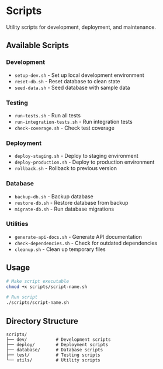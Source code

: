 # Scripts

Utility scripts for development, deployment, and maintenance.

## Available Scripts

### Development

- `setup-dev.sh` - Set up local development environment
- `reset-db.sh` - Reset database to clean state
- `seed-data.sh` - Seed database with sample data

### Testing

- `run-tests.sh` - Run all tests
- `run-integration-tests.sh` - Run integration tests
- `check-coverage.sh` - Check test coverage

### Deployment

- `deploy-staging.sh` - Deploy to staging environment
- `deploy-production.sh` - Deploy to production environment
- `rollback.sh` - Rollback to previous version

### Database

- `backup-db.sh` - Backup database
- `restore-db.sh` - Restore database from backup
- `migrate-db.sh` - Run database migrations

### Utilities

- `generate-api-docs.sh` - Generate API documentation
- `check-dependencies.sh` - Check for outdated dependencies
- `cleanup.sh` - Clean up temporary files

## Usage

```bash
# Make script executable
chmod +x scripts/script-name.sh

# Run script
./scripts/script-name.sh
```

## Directory Structure

```
scripts/
├── dev/           # Development scripts
├── deploy/        # Deployment scripts
├── database/      # Database scripts
├── test/          # Testing scripts
└── utils/         # Utility scripts
```

